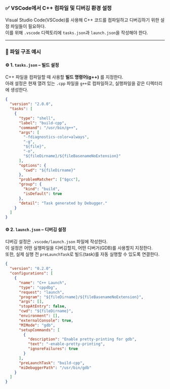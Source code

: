 ### ✅ VSCode에서 C++ 컴파일 및 디버깅 환경 설정

Visual Studio Code(VSCode)를 사용해 C++ 코드를 컴파일하고 디버깅하기 위한 설정 파일들이 필요하다.  
이를 위해 `.vscode` 디렉토리에 `tasks.json`과 `launch.json`을 작성해야 한다. 

---

### 📁 파일 구조 예시

#### ⚙️ 1. `tasks.json` – 빌드 설정

C++ 파일을 컴파일할 때 사용할 **빌드 명령어(g++)** 를 지정한다.  
아래 설정은 현재 열려 있는 `.cpp` 파일을 `g++`로 컴파일하고, 실행파일을 같은 디렉터리에 생성한다.

```json
{
  "version": "2.0.0",
  "tasks": [
    {
      "type": "shell",
      "label": "build-cpp",
      "command": "/usr/bin/g++",
      "args": [
        "-fdiagnostics-color=always",
        "-g",
        "${file}",
        "-o",
        "${fileDirname}/${fileBasenameNoExtension}"
      ],
      "options": {
        "cwd": "${fileDirname}"
      },
      "problemMatcher": ["$gcc"],
      "group": {
        "kind": "build",
        "isDefault": true
      },
      "detail": "Task generated by Debugger."
    }
  ]
}
```

#### ⚙️ 2. `launch.json` – 디버깅 설정
디버깅 설정은 `.vscode/launch.json` 파일에 작성한다.  
이 설정은 어떤 실행파일을 디버깅할지, 어떤 디버거(GDB)를 사용할지 지정한다.  
또한, 실제 실행 전 `preLaunchTask`로 빌드(task)를 자동 실행할 수 있도록 연결한다.

```json
{
  "version": "0.2.0",
  "configurations": [
    {
      "name": "C++ Launch",
      "type": "cppdbg",
      "request": "launch",
      "program": "${fileDirname}/${fileBasenameNoExtension}",
      "args": [],
      "stopAtEntry": false,
      "cwd": "${fileDirname}",
      "environment": [],
      "externalConsole": true,
      "MIMode": "gdb",
      "setupCommands": [
        {
          "description": "Enable pretty-printing for gdb",
          "text": "-enable-pretty-printing",
          "ignoreFailures": true
        }
      ],
      "preLaunchTask": "build-cpp",
      "miDebuggerPath": "/usr/bin/gdb"
    }
  ]
}
```